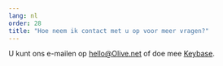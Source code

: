 ```yaml
---
lang: nl
order: 28
title: "Hoe neem ik contact met u op voor meer vragen?"
---
```


U kunt ons e-mailen op [hello@Olive.net](mailto:hello@Olive.net) of doe mee [Keybase](https://keybase.io/team/Olive_network.public).
